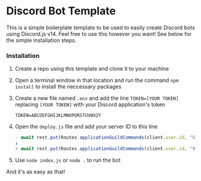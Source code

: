 # Discord Bot Template
This is a simple boilerplate template to be used to easily create Discord bots using Discord.js v14. Feel free to use this however you want!
See below for the simple installation steps.

### Installation
1. Create a repo using this template and clone it to your machine
2. Open a terminal window in that location and run the command `npm install` to install the neccessary packages
3. Create a new file named `.env` and add the line ```TOKEN=[YOUR TOKEN]``` replacing `[YOUR TOKEN]` with your Discord application's token
   
   ```env
   TOKEN=ABCDEFGHIJKLMNOPQRSTUVWXZY
   ```
5. Open the `deploy.js` file and add your server ID to this line
   
   ```js
   - await rest.put(Routes.applicationGuildCommands(client.user.id, "GUILD ID HERE"), { body: commands });
   ↓
   + await rest.put(Routes.applicationGuildCommands(client.user.id, "918967225774391356"), { body: commands });
   ```
6. Use `node index.js` or `node .` to run the bot

And it's as easy as that!
